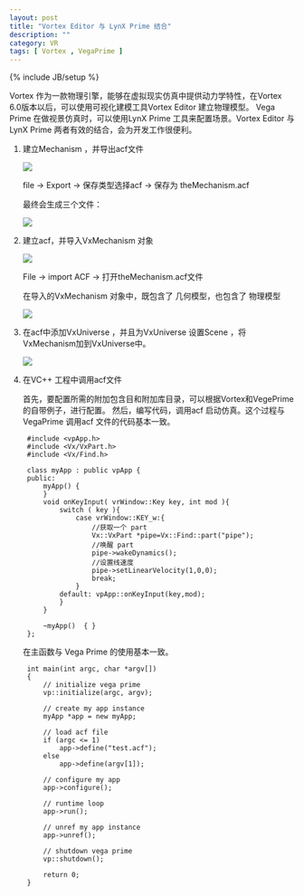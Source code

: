 ```yaml
---
layout: post
title: "Vortex Editor 与 LynX Prime 结合"
description: ""
category: VR
tags: [ Vortex , VegaPrime ]
---
```

{% include JB/setup %}


Vortex 作为一款物理引擎，能够在虚拟现实仿真中提供动力学特性，在Vortex 6.0版本以后，可以使用可视化建模工具Vortex Editor 建立物理模型。
Vega Prime 在做视景仿真时，可以使用LynX Prime 工具来配置场景。Vortex Editor 与 LynX Prime 两者有效的结合，会为开发工作很便利。

<!-- more -->

1. 建立Mechanism ，并导出acf文件

	<img  src="{{ site.url }}/assets/images/vr/2014061701.png" />
 
	file  ->  Export  -> 保存类型选择acf  -> 保存为 theMechanism.acf

	最终会生成三个文件：

	<img  src="{{ site.url }}/assets/images/vr/2014061702.png" />

2. 建立acf，并导入VxMechanism 对象
 
	<img  src="{{ site.url }}/assets/images/vr/2014061703.png" />
 
	File  ->  import ACF  ->  打开theMechanism.acf文件

	在导入的VxMechanism 对象中，既包含了 几何模型，也包含了 物理模型

	<img  src="{{ site.url }}/assets/images/vr/2014061704.png" />

3. 在acf中添加VxUniverse ，并且为VxUniverse 设置Scene ，将VxMechanism加到VxUniverse中。

	<img  src="{{ site.url }}/assets/images/vr/2014061705.png" />
  
4. 在VC++ 工程中调用acf文件

	首先，要配置所需的附加包含目和附加库目录，可以根据Vortex和VegePrime 的自带例子，进行配置。
	然后，编写代码，调用acf 启动仿真。这个过程与VegaPrime 调用acf 文件的代码基本一致。

		#include <vpApp.h>
		#include <Vx/VxPart.h>
		#include <Vx/Find.h>

		class myApp : public vpApp {
		public:
			myApp() {
			}
			void onKeyInput( vrWindow::Key key, int mod ){
				switch ( key ){
					case vrWindow::KEY_w:{
						//获取一个 part
						Vx::VxPart *pipe=Vx::Find::part("pipe");
						//唤醒 part
						pipe->wakeDynamics();
						//设置线速度
						pipe->setLinearVelocity(1,0,0);
						break;
					}
				default: vpApp::onKeyInput(key,mod);
				}
			}

			~myApp()  { }
		};
	
	在主函数与 Vega Prime 的使用基本一致。
	
		int main(int argc, char *argv[])
		{
			// initialize vega prime
			vp::initialize(argc, argv);

			// create my app instance
			myApp *app = new myApp;

			// load acf file
			if (argc <= 1)
				app->define("test.acf");
			else
				app->define(argv[1]);

			// configure my app
			app->configure();

			// runtime loop
			app->run();

			// unref my app instance
			app->unref();

			// shutdown vega prime
			vp::shutdown();

			return 0;
		}
